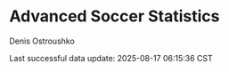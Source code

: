 # Advanced Soccer Statistics
Denis Ostroushko

<!-- gfm -->

Last successful data update: 2025-08-17 06:15:36 CST
